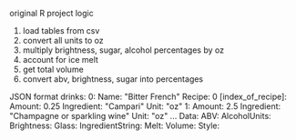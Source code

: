 
original R project logic
1) load tables from csv
2) convert all units to oz
3) multiply brightness, sugar, alcohol percentages by oz
4) account for ice melt
5) get total volume
6) convert abv, brightness, sugar into percentages

JSON format
drinks:
  0:
      Name: "Bitter French"
      Recipe:
        0 [index_of_recipe]: 
          Amount: 0.25
          Ingredient: "Campari"
          Unit: "oz"
        1: 
          Amount: 2.5
          Ingredient: "Champagne or sparkling wine"
          Unit: "oz"
        ...
      Data:
        ABV: 
        AlcoholUnits:
        Brightness: 
        Glass: 
        IngredientString:
        Melt:
        Volume:
        Style:
